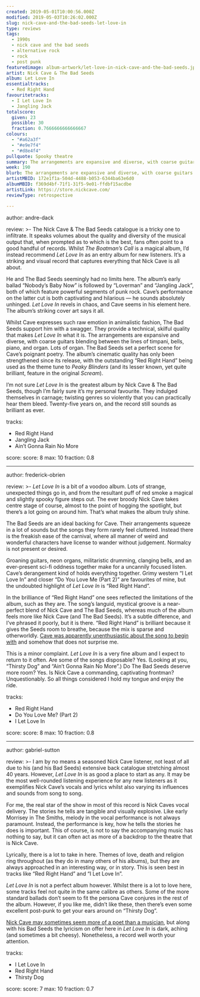 ```yaml
---
created: 2019-05-01T10:00:56.000Z
modified: 2019-05-03T10:26:02.000Z
slug: nick-cave-and-the-bad-seeds-let-love-in
type: reviews
tags:
  - 1990s
  - nick cave and the bad seeds
  - alternative rock
  - rock
  - post punk
featuredimage: album-artwork/let-love-in-nick-cave-and-the-bad-seeds.jpg
artist: Nick Cave & The Bad Seeds
album: Let Love In
essentialtracks:
  - Red Right Hand
favouritetracks:
  - I Let Love In
  - Jangling Jack
totalscore:
  given: 23
  possible: 30
  fraction: 0.7666666666666667
colours:
  - "#a62a3f"
  - "#e9e7f4"
  - "#d8e4f4"
pullquote: Spooky theatre
summary: The arrangements are expansive and diverse, with coarse guitars blending between the lines of timpani, bells, piano, and organ. Lots of organ. The Bad Seeds set a perfect scene for Cave's poignant poetry.
week: 190
blurb: The arrangements are expansive and diverse, with coarse guitars blending between the lines of timpani, bells, piano, and organ. Lots of organ.
artistMBID: 172e1f1a-504d-4488-b053-6344ba63e6d0
albumMBID: f369d4bf-71f1-31f5-9e01-ffdbf15acdbe
artistLink: https://store.nickcave.com/
reviewType: retrospective

---
```


author: andre-dack

review: >-
  The Nick Cave & The Bad Seeds catalogue is a tricky one to infiltrate. It speaks volumes about the quality and diversity of the musical output that, when prompted as to which is the best, fans often point to a good handful of records. Whilst *The Boatman’s Call* is a magical album, I’d instead recommend *Let Love In* as an entry album for new listeners. It’s a striking and visual record that captures everything that Nick Cave is all about. 
  
  He and The Bad Seeds seemingly had no limits here. The album’s early ballad “Nobody’s Baby Now” is followed by “Loverman” and “Jangling Jack”, both of which feature powerful segments of punk rock. Cave’s performance on the latter cut is both captivating and hilarious — he sounds absolutely unhinged. *Let Love In* revels in chaos, and Cave seems in his element here. The album’s striking cover art says it all.

  Whilst Cave expresses such raw emotion in animalistic fashion, The Bad Seeds support him with a swagger. They provide a technical, skilful quality that makes *Let Love In* what it is. The arrangements are expansive and diverse, with coarse guitars blending between the lines of timpani, bells, piano, and organ. Lots of organ. The Bad Seeds set a perfect scene for Cave’s poignant poetry. The album’s cinematic quality has only been strengthened since its release, with the outstanding “Red Right Hand” being used as the theme tune to *Peaky Blinders* (and its lesser known, yet quite brilliant, feature in the original *Scream*). 
  
  I’m not sure *Let Love In* is the greatest album by Nick Cave & The Bad Seeds, though I’m fairly sure it’s my personal favourite. They indulged themselves in carnage; twisting genres so violently that you can practically hear them bleed. Twenty-five years on, and the record still sounds as brilliant as ever.

tracks:
  - Red Right Hand
  - ­­Jangling Jack
  - ­­Ain’t Gonna Rain No More

score:
  score: 8
  max: 10
  fraction: 0.8

---
author: frederick-obrien

review: >-
  *Let Love In* is a bit of a voodoo album. Lots of strange, unexpected things go in, and from the resultant puff of red smoke a magical and slightly spooky figure steps out. The ever broody Nick Cave takes centre stage of course, almost to the point of hogging the spotlight, but there’s a lot going on around him. That’s what makes the album truly shine.

  The Bad Seeds are an ideal backing for Cave. Their arrangements squeeze in a lot of sounds but the songs they form rarely feel cluttered. Instead there is the freakish ease of the carnival, where all manner of weird and wonderful characters have license to wander without judgement. Normalcy is not present or desired.

  Groaning guitars, neon organs, militaristic drumming, clanging bells, and an ever-present sci-fi oddness together make for a uncannily focused listen. Cave’s derangement kind of holds everything together. Grimy western “I Let Love In” and closer “Do You Love Me (Part 2)” are favourites of mine, but the undoubted highlight of *Let Love In* is “Red Right Hand”.

  In the brilliance of “Red Right Hand” one sees reflected the limitations of the album, such as they are. The song’s languid, mystical groove is a near-perfect blend of Nick Cave and The Bad Seeds, whereas much of the album feels more like Nick Cave (and The Bad Seeds). It’s a subtle difference, and I’ve phrased it poorly, but it is there. “Red Right Hand” is brilliant because it gives the Seeds room to breathe, because the mix is sparse and otherworldly. [Cave was apparently unenthusiastic about the song to begin with](https://nypost.com/2016/06/22/the-unlikely-story-behind-peaky-blinders-theme-song/) and somehow that does not surprise me.

  This is a minor complaint. *Let Love In* is a very fine album and I expect to return to it often. Are some of the songs disposable? Yes. (Looking at you, “Thirsty Dog” and “Ain’t Gonna Rain No More”.) Do The Bad Seeds deserve more room? Yes. Is Nick Cave a commanding, captivating frontman? Unquestionably. So all things considered I hold my tongue and enjoy the ride.

tracks:
  - Red Right Hand
  - ­­Do You Love Me? (Part 2)
  - ­­I Let Love In

score:
  score: 8
  max: 10
  fraction: 0.8

---
author: gabriel-sutton

review: >-
  I am by no means a seasoned Nick Cave listener, not least of all due to his (and his Bad Seeds) extensive back catalogue stretching almost 40 years. However, *Let Love In* is as good a place to start as any. It may be the most well-rounded listening experience for any new listeners as it exemplifies Nick Cave’s vocals and lyrics whilst also varying its influences and sounds from song to song.

  For me, the real star of the show in most of this record is Nick Caves vocal delivery. The stories he tells are tangible and visually explosive. Like early Morrisey in The Smiths, melody in the vocal performance is not always paramount. Instead, the performance is key, how he tells the stories he does is important. This of course, is not to say the accompanying music has nothing to say, but it can often act as more of a backdrop to the theatre that is Nick Cave.

  Lyrically, there is a lot to take in here. Themes of love, death and religion ring throughout (as they do in many others of his albums), but they are always approached in an interesting way, or in story. This is seen best in tracks like “Red Right Hand” and “I Let Love In”.

  *Let Love In* is not a perfect album however. Whilst there is a lot to love here, some tracks feel not quite in the same calibre as others. Some of the more standard ballads don’t seem to fit the persona Cave conjures in the rest of the album. However, if you like me, didn’t like these, then there’s even some excellent post-punk to get your ears around on “Thirsty Dog”.

  [Nick Cave may sometimes seem more of a poet than a musician](/reviews/nick-cave-and-the-bad-seeds-ghosteen/), but along with his Bad Seeds the lyricism on offer here in *Let Love In* is dark, aching (and sometimes a bit cheesy). Nonetheless, a record well worth your attention.

tracks:
  - I Let Love In
  - ­­Red Right Hand
  - ­­Thirsty Dog
  
score:
  score: 7
  max: 10
  fraction: 0.7
